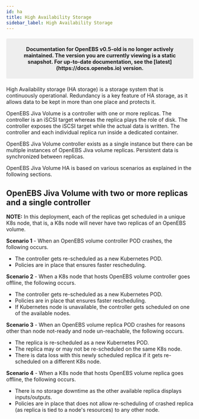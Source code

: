 ```yaml
---
id: ha
title: High Availability Storage
sidebar_label: High Availability Storage
---
```

<center><p style="padding: 20px; margin: 20px 0; border-radius: 3px; background-color: #eeeeee;"><strong>
  Documentation for OpenEBS v0.5-old is no longer actively maintained. The version you are currently viewing is a static snapshot. For up-to-date documentation, see the [latest](https://docs.openebs.io) version.
</strong></p></center>

High Availability storage (HA storage) is a storage system that is continuously operational. Redundancy is a key feature of HA storage, as it allows data to be kept in more than one place and protects it.

OpenEBS Jiva Volume is a controller with one or more replicas. The controller is an iSCSI target whereas the replica plays the role of disk. The controller exposes the iSCSI target while the actual data is written. The controller and each individual replica run inside a dedicated container.

OpenEBS Jiva Volume controller exists as a single instance but there can be multiple instances of OpenEBS Jiva volume replicas. Persistent data is synchronized between replicas.

OpenEBS Jiva Volume HA is based on various scenarios as explained in the following sections.

OpenEBS Jiva Volume with two or more replicas and a single controller
---------------------------------------------------------------------

**NOTE:** In this deployment, each of the replicas get scheduled in a unique K8s node, that is, a K8s node will never have two replicas of an OpenEBS volume.

**Scenario 1** - When an OpenEBS volume controller POD crashes, the following occurs.

-   The controller gets re-scheduled as a new Kubernetes POD.
-   Policies are in place that ensures faster rescheduling.

**Scenario 2** - When a K8s node that hosts OpenEBS volume controller goes offline, the following occurs.

-   The controller gets re-scheduled as a new Kubernetes POD.
-   Policies are in place that ensures faster rescheduling.
-   If Kubernetes node is unavailable, the controller gets scheduled on one of the available nodes.

**Scenario 3** - When an OpenEBS volume replica POD crashes for reasons other than node not-ready and node un-reachable, the following occurs.

-   The replica is re-scheduled as a new Kubernetes POD.
-   The replica may or may not be re-scheduled on the same K8s node.
-   There is data loss with this newly scheduled replica if it gets re-scheduled on a different K8s node.

**Scenario 4** - When a K8s node that hosts OpenEBS volume replica goes offline, the following occurs.

-   There is no storage downtime as the other available replica displays inputs/outputs.
-   Policies are in place that does not allow re-scheduling of crashed replica (as replica is tied to a node's resources) to any other node.


<!-- Hotjar Tracking Code for https://docs.openebs.io -->
<script>
   (function(h,o,t,j,a,r){
       h.hj=h.hj||function(){(h.hj.q=h.hj.q||[]).push(arguments)};
       h._hjSettings={hjid:785693,hjsv:6};
       a=o.getElementsByTagName('head')[0];
       r=o.createElement('script');r.async=1;
       r.src=t+h._hjSettings.hjid+j+h._hjSettings.hjsv;
       a.appendChild(r);
   })(window,document,'https://static.hotjar.com/c/hotjar-','.js?sv=');
</script>
